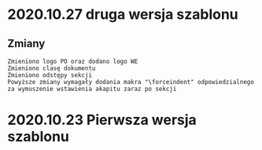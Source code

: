 # 2020.10.27 druga wersja szablonu #
## Zmiany ##
    Zmieniono logo PO oraz dodano logo WE
    Zmieniono clasę dokumentu
    Zmieniono odstępy sekcji 
    Powyższe zmiany wymagały dodania makra "\forceindent" odpowiedzialnego za wymuszenie wstawienia akapitu zaraz po sekcji


# 2020.10.23 Pierwsza wersja szablonu #
